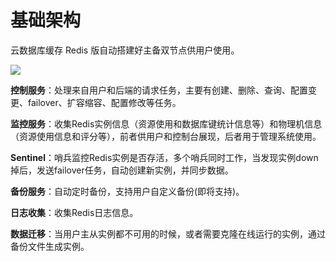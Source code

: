# **基础架构**

云数据库缓存 Redis 版自动搭建好主备双节点供用户使用。

![](https://img1.jcloudcs.com/cms/fc183b96-5b2d-4783-89c0-cae765eb3e5b20170607183716.png)

**控制服务**：处理来自用户和后端的请求任务，主要有创建、删除、查询、配置变更、failover、扩容缩容、配置修改等任务。

**监控服务**：收集Redis实例信息（资源使用和数据库键统计信息等）和物理机信息（资源使用信息和评分等），前者供用户和控制台展现，后者用于管理系统使用。

**Sentinel**：哨兵监控Redis实例是否存活，多个哨兵同时工作，当发现实例down掉后，发送failover任务，自动创建新实例，并同步数据。

**备份服务**：自动定时备份，支持用户自定义备份(即将支持)。

**日志收集**：收集Redis日志信息。

**数据迁移**：当用户主从实例都不可用的时候，或者需要克隆在线运行的实例，通过备份文件生成实例。